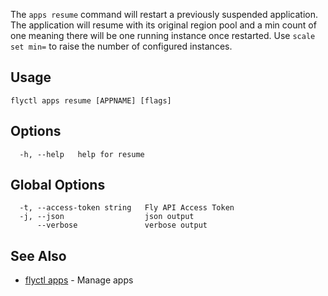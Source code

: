The `apps resume` command will restart a previously suspended application. The application will resume with its original region pool and a min count of one meaning there will be one running instance once restarted. Use `scale set min=` to raise the number of configured instances.

## Usage

~~~
flyctl apps resume [APPNAME] [flags]
~~~

## Options

~~~
  -h, --help   help for resume
~~~

## Global Options

~~~
  -t, --access-token string   Fly API Access Token
  -j, --json                  json output
      --verbose               verbose output
~~~

## See Also

* [flyctl apps](/docs/flyctl/apps/)	 - Manage apps

